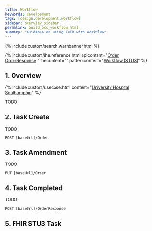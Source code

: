 ```yaml
---
title: Workflow
keywords: development
tags: [design,development,workflow]
sidebar: overview_sidebar
permalink: build_pcc_workflow.html
summary: "Guidance on using FHIR with Workflow"
---
```


{% include custom/search.warnbanner.html %}

{% include custom/ihe.reference.html apicontent="[Order](api_diagnostics_order.html) <br> [OrderResponse](api_diagnostics_orderresponse.html) " ihecontent="" patterncontent="[Workflow (STU3)](https://www.hl7.org/fhir/workflow-module.html)" %}

## 1. Overview ##

{% include custom/usecase.html content="[University Hospital Southampton](engage_poc_uhscc.html)" %}

TODO

## 2. Task Create ##

TODO

```
POST [baseUrl]/Order
```

## 3. Task Amendment ##

TODO

```
PUT [baseUrl]/Order
```

## 4. Task Completed ##

TODO

```
POST [baseUrl]/OrderResponse
```

<script src="https://gist.github.com/KevinMayfield/5ce742eb62ab167657320d0579cfd127.js"></script>

## 5. FHIR STU3 Task ##
